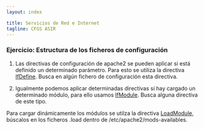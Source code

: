 ```yaml
---
layout: index

title: Servicios de Red e Internet
tagline: CFGS ASIR
---
```

### Ejercicio: Estructura de los ficheros de configuración

1) Las directivas de configuración de apache2 se pueden aplicar si está definido un determinado parámetro. Para esto se utiliza la directiva [IfDefine](http://httpd.apache.org/docs/2.2/mod/core.html#ifdefine). Busca en algún fichero de configuración esta directiva.

2) Igualmente podemos aplicar determinadas directivas si hay cargado un determinado módulo, para ello usamos [IfModule](http://httpd.apache.org/docs/2.2/mod/core.html#ifmodule). Busca alguna directiva de este tipo.

Para cargar dinámicamente los módulos se utilza la directiva [LoadModule](http://httpd.apache.org/docs/2.2/mod/mod_so.html#loadmodule), búscalos en los ficheros .load dentro de /etc/apache2/mods-availables.

